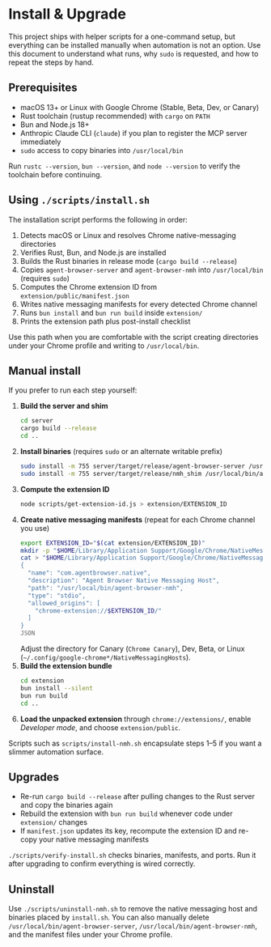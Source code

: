 # Install & Upgrade

This project ships with helper scripts for a one-command setup, but everything can be installed manually when automation is not an option. Use this document to understand what runs, why `sudo` is requested, and how to repeat the steps by hand.

## Prerequisites

- macOS 13+ or Linux with Google Chrome (Stable, Beta, Dev, or Canary)
- Rust toolchain (rustup recommended) with `cargo` on `PATH`
- Bun and Node.js 18+
- Anthropic Claude CLI (`claude`) if you plan to register the MCP server immediately
- `sudo` access to copy binaries into `/usr/local/bin`

Run `rustc --version`, `bun --version`, and `node --version` to verify the toolchain before continuing.

## Using `./scripts/install.sh`

The installation script performs the following in order:

1. Detects macOS or Linux and resolves Chrome native-messaging directories
2. Verifies Rust, Bun, and Node.js are installed
3. Builds the Rust binaries in release mode (`cargo build --release`)
4. Copies `agent-browser-server` and `agent-browser-nmh` into `/usr/local/bin` (requires `sudo`)
5. Computes the Chrome extension ID from `extension/public/manifest.json`
6. Writes native messaging manifests for every detected Chrome channel
7. Runs `bun install` and `bun run build` inside `extension/`
8. Prints the extension path plus post-install checklist

Use this path when you are comfortable with the script creating directories under your Chrome profile and writing to `/usr/local/bin`.

## Manual install

If you prefer to run each step yourself:

1. **Build the server and shim**
   ```bash
   cd server
   cargo build --release
   cd ..
   ```
2. **Install binaries** (requires `sudo` or an alternate writable prefix)
   ```bash
   sudo install -m 755 server/target/release/agent-browser-server /usr/local/bin/agent-browser-server
   sudo install -m 755 server/target/release/nmh_shim /usr/local/bin/agent-browser-nmh
   ```
3. **Compute the extension ID**
   ```bash
   node scripts/get-extension-id.js > extension/EXTENSION_ID
   ```
4. **Create native messaging manifests** (repeat for each Chrome channel you use)
   ```bash
   export EXTENSION_ID="$(cat extension/EXTENSION_ID)"
   mkdir -p "$HOME/Library/Application Support/Google/Chrome/NativeMessagingHosts"
   cat > "$HOME/Library/Application Support/Google/Chrome/NativeMessagingHosts/com.agentbrowser.native.json" <<JSON
   {
     "name": "com.agentbrowser.native",
     "description": "Agent Browser Native Messaging Host",
     "path": "/usr/local/bin/agent-browser-nmh",
     "type": "stdio",
     "allowed_origins": [
       "chrome-extension://$EXTENSION_ID/"
     ]
   }
   JSON
   ```
   Adjust the directory for Canary (`Chrome Canary`), Dev, Beta, or Linux (`~/.config/google-chrome*/NativeMessagingHosts`).
5. **Build the extension bundle**
   ```bash
   cd extension
   bun install --silent
   bun run build
   cd ..
   ```
6. **Load the unpacked extension** through `chrome://extensions/`, enable *Developer mode*, and choose `extension/public`.

Scripts such as `scripts/install-nmh.sh` encapsulate steps 1–5 if you want a slimmer automation surface.

## Upgrades

- Re-run `cargo build --release` after pulling changes to the Rust server and copy the binaries again
- Rebuild the extension with `bun run build` whenever code under `extension/` changes
- If `manifest.json` updates its key, recompute the extension ID and re-copy your native messaging manifests

`./scripts/verify-install.sh` checks binaries, manifests, and ports. Run it after upgrading to confirm everything is wired correctly.

## Uninstall

Use `./scripts/uninstall-nmh.sh` to remove the native messaging host and binaries placed by `install.sh`. You can also manually delete `/usr/local/bin/agent-browser-server`, `/usr/local/bin/agent-browser-nmh`, and the manifest files under your Chrome profile.
